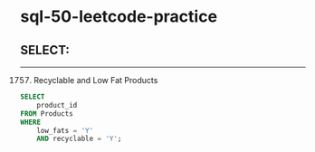 # sql-50-leetcode-practice

## SELECT:
---
1757. Recyclable and Low Fat Products
```sql
SELECT
    product_id
FROM Products
WHERE
    low_fats = 'Y'
    AND recyclable = 'Y';
```
